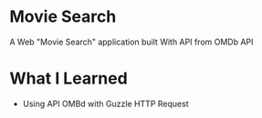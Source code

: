 # Movie Search

A Web "Movie Search" application built With API from OMDb API

# What I Learned

* Using API OMBd with Guzzle HTTP Request
